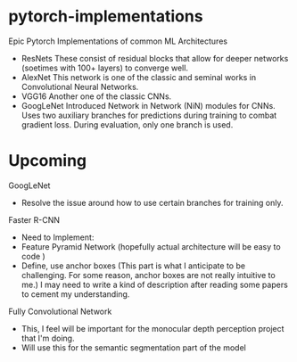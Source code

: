 # pytorch-implementations
Epic Pytorch Implementations of common ML Architectures
 - ResNets
These consist of residual blocks that allow for deeper networks (soetimes with 100+ layers) to converge well. 
 - AlexNet
 This network is one of the classic and seminal works in Convolutional Neural Networks.
 - VGG16
 Another one of the classic CNNs.
 - GoogLeNet
 Introduced Network in Network (NiN) modules for CNNs. Uses two auxiliary branches for predictions during training to combat gradient loss. During evaluation, only one branch is used.

# Upcoming
GoogLeNet
- Resolve the issue around how to use certain branches for training only.

Faster R-CNN
- Need to Implement:
- Feature Pyramid Network (hopefully actual architecture will be easy to code )
- Define, use anchor boxes (This part is what I anticipate to be challenging. For some reason, anchor boxes are not really intuitive to me.) I may need to write a kind of description after reading some papers to cement my understanding.

Fully Convolutional Network
- This, I feel will be important for the monocular depth perception project that I'm doing.
- Will use this for the semantic segmentation part of the model


